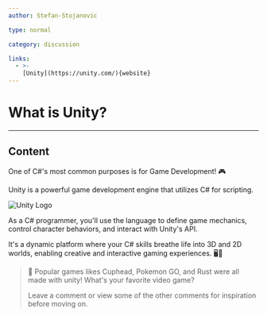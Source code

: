```yaml
---
author: Stefan-Stojanovic

type: normal

category: discussion

links:
  - >-
    [Unity](https://unity.com/){website}
---
```


# What is Unity?

---

## Content

One of C#'s most common purposes is for Game Development! 🎮

Unity is a powerful game development engine that utilizes C# for scripting. 

![Unity Logo](https://img.enkipro.com/4def11893601475c62dc10afc72ea06f.png)

As a C# programmer, you'll use the language to define game mechanics, control character behaviors, and interact with Unity's API. 

It's a dynamic platform where your C# skills breathe life into 3D and 2D worlds, enabling creative and interactive gaming experiences. 🖥️🚀

> 💬 Popular games likes Cuphead, Pokemon GO, and Rust were all made with unity! 
> What's your favorite video game?
> 
> Leave a comment or view some of the other comments for inspiration before moving on.
